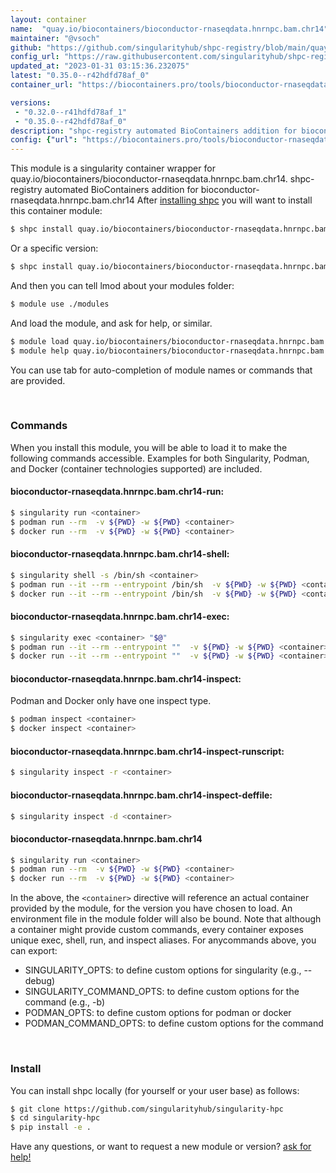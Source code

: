 ```yaml
---
layout: container
name:  "quay.io/biocontainers/bioconductor-rnaseqdata.hnrnpc.bam.chr14"
maintainer: "@vsoch"
github: "https://github.com/singularityhub/shpc-registry/blob/main/quay.io/biocontainers/bioconductor-rnaseqdata.hnrnpc.bam.chr14/container.yaml"
config_url: "https://raw.githubusercontent.com/singularityhub/shpc-registry/main/quay.io/biocontainers/bioconductor-rnaseqdata.hnrnpc.bam.chr14/container.yaml"
updated_at: "2023-01-31 03:15:36.232075"
latest: "0.35.0--r42hdfd78af_0"
container_url: "https://biocontainers.pro/tools/bioconductor-rnaseqdata.hnrnpc.bam.chr14"

versions:
 - "0.32.0--r41hdfd78af_1"
 - "0.35.0--r42hdfd78af_0"
description: "shpc-registry automated BioContainers addition for bioconductor-rnaseqdata.hnrnpc.bam.chr14"
config: {"url": "https://biocontainers.pro/tools/bioconductor-rnaseqdata.hnrnpc.bam.chr14", "maintainer": "@vsoch", "description": "shpc-registry automated BioContainers addition for bioconductor-rnaseqdata.hnrnpc.bam.chr14", "latest": {"0.35.0--r42hdfd78af_0": "sha256:0e2c5a2a5094de8be31c23c468539755df04befa2238fd598f9b3bccf32ba0b3"}, "tags": {"0.32.0--r41hdfd78af_1": "sha256:1c6f6e5c2657229810f1ed8e5da4ddfa95747bf39e867fd755b358062478e74d", "0.35.0--r42hdfd78af_0": "sha256:0e2c5a2a5094de8be31c23c468539755df04befa2238fd598f9b3bccf32ba0b3"}, "docker": "quay.io/biocontainers/bioconductor-rnaseqdata.hnrnpc.bam.chr14"}
---
```


This module is a singularity container wrapper for quay.io/biocontainers/bioconductor-rnaseqdata.hnrnpc.bam.chr14.
shpc-registry automated BioContainers addition for bioconductor-rnaseqdata.hnrnpc.bam.chr14
After [installing shpc](#install) you will want to install this container module:


```bash
$ shpc install quay.io/biocontainers/bioconductor-rnaseqdata.hnrnpc.bam.chr14
```

Or a specific version:

```bash
$ shpc install quay.io/biocontainers/bioconductor-rnaseqdata.hnrnpc.bam.chr14:0.35.0--r42hdfd78af_0
```

And then you can tell lmod about your modules folder:

```bash
$ module use ./modules
```

And load the module, and ask for help, or similar.

```bash
$ module load quay.io/biocontainers/bioconductor-rnaseqdata.hnrnpc.bam.chr14/0.35.0--r42hdfd78af_0
$ module help quay.io/biocontainers/bioconductor-rnaseqdata.hnrnpc.bam.chr14/0.35.0--r42hdfd78af_0
```

You can use tab for auto-completion of module names or commands that are provided.

<br>

### Commands

When you install this module, you will be able to load it to make the following commands accessible.
Examples for both Singularity, Podman, and Docker (container technologies supported) are included.

#### bioconductor-rnaseqdata.hnrnpc.bam.chr14-run:

```bash
$ singularity run <container>
$ podman run --rm  -v ${PWD} -w ${PWD} <container>
$ docker run --rm  -v ${PWD} -w ${PWD} <container>
```

#### bioconductor-rnaseqdata.hnrnpc.bam.chr14-shell:

```bash
$ singularity shell -s /bin/sh <container>
$ podman run --it --rm --entrypoint /bin/sh  -v ${PWD} -w ${PWD} <container>
$ docker run --it --rm --entrypoint /bin/sh  -v ${PWD} -w ${PWD} <container>
```

#### bioconductor-rnaseqdata.hnrnpc.bam.chr14-exec:

```bash
$ singularity exec <container> "$@"
$ podman run --it --rm --entrypoint ""  -v ${PWD} -w ${PWD} <container> "$@"
$ docker run --it --rm --entrypoint ""  -v ${PWD} -w ${PWD} <container> "$@"
```

#### bioconductor-rnaseqdata.hnrnpc.bam.chr14-inspect:

Podman and Docker only have one inspect type.

```bash
$ podman inspect <container>
$ docker inspect <container>
```

#### bioconductor-rnaseqdata.hnrnpc.bam.chr14-inspect-runscript:

```bash
$ singularity inspect -r <container>
```

#### bioconductor-rnaseqdata.hnrnpc.bam.chr14-inspect-deffile:

```bash
$ singularity inspect -d <container>
```



#### bioconductor-rnaseqdata.hnrnpc.bam.chr14

```bash
$ singularity run <container>
$ podman run --rm  -v ${PWD} -w ${PWD} <container>
$ docker run --rm  -v ${PWD} -w ${PWD} <container>
```


In the above, the `<container>` directive will reference an actual container provided
by the module, for the version you have chosen to load. An environment file in the
module folder will also be bound. Note that although a container
might provide custom commands, every container exposes unique exec, shell, run, and
inspect aliases. For anycommands above, you can export:

 - SINGULARITY_OPTS: to define custom options for singularity (e.g., --debug)
 - SINGULARITY_COMMAND_OPTS: to define custom options for the command (e.g., -b)
 - PODMAN_OPTS: to define custom options for podman or docker
 - PODMAN_COMMAND_OPTS: to define custom options for the command

<br>

### Install

You can install shpc locally (for yourself or your user base) as follows:

```bash
$ git clone https://github.com/singularityhub/singularity-hpc
$ cd singularity-hpc
$ pip install -e .
```

Have any questions, or want to request a new module or version? [ask for help!](https://github.com/singularityhub/singularity-hpc/issues)